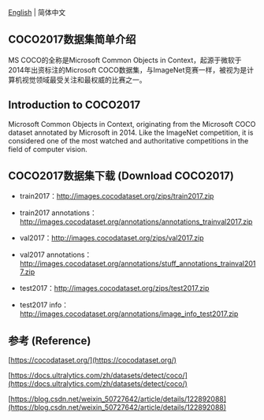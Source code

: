 [English](./README.md) | 简体中文


## COCO2017数据集简单介绍
MS COCO的全称是Microsoft Common Objects in Context，起源于微软于2014年出资标注的Microsoft COCO数据集，与ImageNet竞赛一样，被视为是计算机视觉领域最受关注和最权威的比赛之一。 

## Introduction to COCO2017
Microsoft Common Objects in Context, originating from the Microsoft COCO dataset annotated by Microsoft in 2014. Like the ImageNet competition, it is considered one of the most watched and authoritative competitions in the field of computer vision.



## COCO2017数据集下载 (Download COCO2017)
- train2017：http://images.cocodataset.org/zips/train2017.zip
- train2017 annotations：http://images.cocodataset.org/annotations/annotations_trainval2017.zip
      
- val2017：http://images.cocodataset.org/zips/val2017.zip
- val2017 annotations：http://images.cocodataset.org/annotations/stuff_annotations_trainval2017.zip
       
- test2017：http://images.cocodataset.org/zips/test2017.zip
- test2017 info：http://images.cocodataset.org/annotations/image_info_test2017.zip


## 参考 (Reference)
[https://cocodataset.org/](https://cocodataset.org/)

[https://docs.ultralytics.com/zh/datasets/detect/coco/](https://docs.ultralytics.com/zh/datasets/detect/coco/)

[https://blog.csdn.net/weixin_50727642/article/details/122892088](https://blog.csdn.net/weixin_50727642/article/details/122892088)

